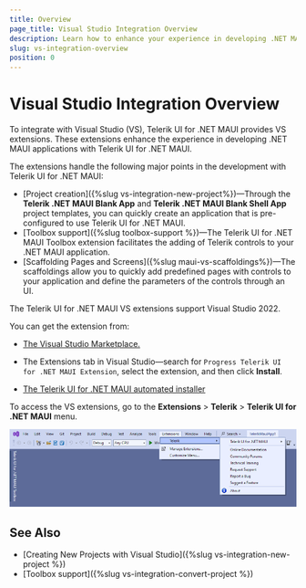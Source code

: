 ```yaml
---
title: Overview
page_title: Visual Studio Integration Overview
description: Learn how to enhance your experience in developing .NET MAUI applications with the Progress Telerik UI for .NET MAUI library.
slug: vs-integration-overview
position: 0
---
```


# Visual Studio Integration Overview

To integrate with Visual Studio (VS), Telerik UI for .NET MAUI provides VS extensions. These extensions enhance the experience in developing .NET MAUI applications with Telerik UI for .NET MAUI.

The extensions handle the following major points in the development with Telerik UI for .NET MAUI:

* [Project creation]({%slug vs-integration-new-project%})&mdash;Through the **Telerik .NET MAUI Blank App** and **Telerik .NET MAUI Blank Shell App** project templates, you can quickly create an application that is pre-configured to use Telerik UI for .NET MAUI.
* [Toolbox support]({%slug toolbox-support %})&mdash;The Telerik UI for .NET MAUI Toolbox extension facilitates the adding of Telerik controls to your .NET MAUI application.
* [Scaffolding Pages and Screens]({%slug maui-vs-scaffoldings%})&mdash;The scaffoldings allow you to quickly add predefined pages with controls to your application and define the parameters of the controls through an UI.

The Telerik UI for .NET MAUI VS extensions support Visual Studio 2022.

You can get the extension from:

* <a href="https://marketplace.visualstudio.com/items?itemName=TelerikInc.ProgressTelerikMAUIExtensions" target="_blank">The Visual Studio Marketplace.</a>

* The Extensions tab in Visual Studio&mdash;search for `Progress Telerik UI for .NET MAUI Extension`, select the extension, and then click **Install**.

* [The Telerik UI for .NET MAUI automated installer]()

To access the VS extensions, go to the **Extensions** > **Telerik** > **Telerik UI for .NET MAUI** menu.

![Telerik UI for .NET MAUI Visual Studio Extensions window](images/open-vs-extensions.png)

## See Also

* [Creating New Projects with Visual Studio]({%slug vs-integration-new-project %})
* [Toolbox support]({%slug vs-integration-convert-project %})
